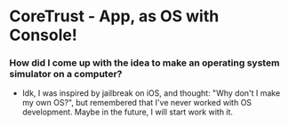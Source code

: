 # CoreTrust - App, as OS with Console!
### How did I come up with the idea to make an operating system simulator on a computer?
- Idk, I was inspired by jailbreak on iOS, and thought: "Why don't I make my own OS?", but remembered that I've never worked with OS development. Maybe in the future, I will start work with it.
